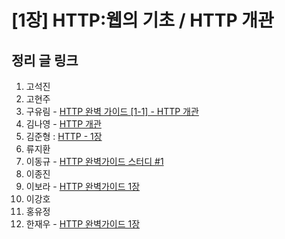 # [1장] HTTP:웹의 기초 / HTTP 개관

## 정리 글 링크

1. 고석진
2. 고현주
3. 구유림 - [HTTP 완벽 가이드 [1-1] - HTTP 개관](https://yurimkoo.github.io/http/2019/07/30/http-the-definitive-guide-1-1.html)
4. 김나영 - [HTTP 개관](https://feel5ny.github.io/2019/08/03/HTTP_001/)
5. 김준형 : [HTTP - 1장](https://junjangsee.github.io/2019/07/29/network/network-01/)
6. 류지환
7. 이동규 - [HTTP 완벽가이드 스터디 #1](https://brainbackdoor.tistory.com/120)
8. 이종진
9. 이보라 - [HTTP 완벽가이드 1장](./chap1_이보라.md)
10. 이강호
11. 홍유정
12. 한재우 - [HTTP 완벽가이드 1장](https://bebiangel.github.io/2019/08/03/http-guide-chap1/)
